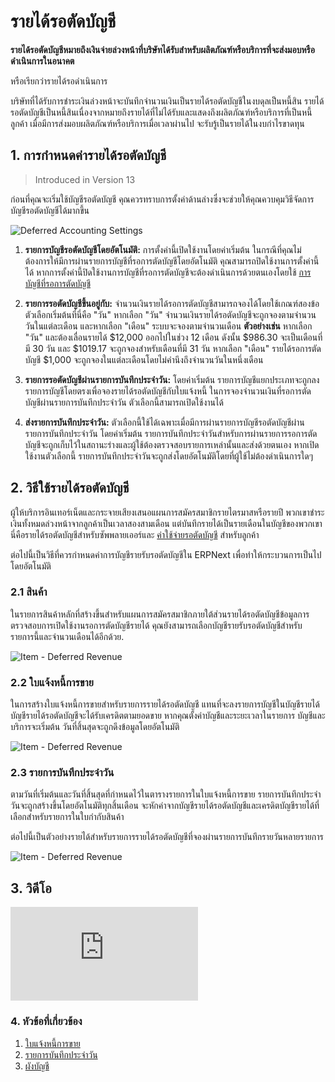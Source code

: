 # รายได้รอตัดบัญชี

**รายได้รอตัดบัญชีหมายถึงเงินจ่ายล่วงหน้าที่บริษัทได้รับสำหรับผลิตภัณฑ์หรือบริการที่จะส่งมอบหรือดำเนินการในอนาคต**

หรือเรียกว่ารายได้รอดำเนินการ

บริษัทที่ได้รับการชำระเงินล่วงหน้าจะบันทึกจำนวนเงินเป็นรายได้รอตัดบัญชีในงบดุลเป็นหนี้สิน รายได้รอตัดบัญชีเป็นหนี้สินเนื่องจากหมายถึงรายได้ที่ไม่ได้รับและแสดงถึงผลิตภัณฑ์หรือบริการที่เป็นหนี้ลูกค้า เมื่อมีการส่งมอบผลิตภัณฑ์หรือบริการเมื่อเวลาผ่านไป จะรับรู้เป็นรายได้ในงบกำไรขาดทุน

## 1. การกำหนดค่ารายได้รอตัดบัญชี

> Introduced in Version 13

ก่อนที่คุณจะเริ่มใช้บัญชีรอตัดบัญชี คุณควรทราบการตั้งค่าด้านล่างซึ่งจะช่วยให้คุณควบคุมวิธีจัดการบัญชีรอตัดบัญชีได้มากขึ้น

<img class="screenshot" alt="Deferred Accounting Settings" src="{{docs_base_url}}/assets/img/accounts/deferred-accounting-settings.png">

1. **รายการบัญชีรอตัดบัญชีโดยอัตโนมัติ:** การตั้งค่านี้เปิดใช้งานโดยค่าเริ่มต้น ในกรณีที่คุณไม่ต้องการให้มีการผ่านรายการบัญชีที่รอการตัดบัญชีโดยอัตโนมัติ คุณสามารถปิดใช้งานการตั้งค่านี้ได้ หากการตั้งค่านี้ปิดใช้งานการบัญชีที่รอการตัดบัญชีจะต้องดำเนินการด้วยตนเองโดยใช้ [การบัญชีที่รอการตัดบัญชี](/docs/user/manual/th/accounts/process-deferred-accounting)

1. **รายการรอตัดบัญชีขึ้นอยู่กับ:** จำนวนเงินรายได้รอการตัดบัญชีสามารถจองได้โดยใช้เกณฑ์สองข้อ ตัวเลือกเริ่มต้นที่นี่คือ "วัน" หากเลือก "วัน" จำนวนเงินรายได้รอตัดบัญชีจะถูกจองตามจำนวนวันในแต่ละเดือน และหากเลือก "เดือน" ระบบจะจองตามจำนวนเดือน **ตัวอย่างเช่น** หากเลือก "วัน" และต้องเลื่อนรายได้ $12,000 ออกไปในช่วง 12 เดือน ดังนั้น $986.30 จะเป็นเดือนที่มี 30 วัน และ $1019.17 จะถูกจองสำหรับเดือนที่มี 31 วัน หากเลือก "เดือน" รายได้รอการตัดบัญชี $1,000 จะถูกจองในแต่ละเดือนโดยไม่คำนึงถึงจำนวนวันในหนึ่งเดือน

1. **รายการรอตัดบัญชีผ่านรายการบันทึกประจำวัน:** โดยค่าเริ่มต้น รายการบัญชีแยกประเภทจะถูกลงรายการบัญชีโดยตรงเพื่อจองรายได้รอตัดบัญชีกับใบแจ้งหนี้ ในการจองจำนวนเงินที่รอการตัดบัญชีผ่านรายการบันทึกประจำวัน ตัวเลือกนี้สามารถเปิดใช้งานได้

1. **ส่งรายการบันทึกประจำวัน:** ตัวเลือกนี้ใช้ได้เฉพาะเมื่อมีการผ่านรายการบัญชีรอตัดบัญชีผ่านรายการบันทึกประจำวัน โดยค่าเริ่มต้น รายการบันทึกประจำวันสำหรับการผ่านรายการรอการตัดบัญชีจะถูกเก็บไว้ในสถานะร่างและผู้ใช้ต้องตรวจสอบรายการเหล่านั้นและส่งด้วยตนเอง หากเปิดใช้งานตัวเลือกนี้ รายการบันทึกประจำวันจะถูกส่งโดยอัตโนมัติโดยที่ผู้ใช้ไม่ต้องดำเนินการใดๆ

## 2. วิธีใช้รายได้รอตัดบัญชี

ผู้ให้บริการอินเทอร์เน็ตและกระจายเสียงเสนอแผนการสมัครสมาชิกรายไตรมาสหรือรายปี พวกเขาชำระเงินทั้งหมดล่วงหน้าจากลูกค้าเป็นเวลาสองสามเดือน แต่บันทึกรายได้เป็นรายเดือนในบัญชีของพวกเขา นี่คือรายได้รอตัดบัญชีสำหรับซัพพลายเออร์และ [ค่าใช้จ่ายรอตัดบัญชี](/docs/user/manual/th/accounts/deferred-expense) สำหรับลูกค้า 

ต่อไปนี้เป็นวิธีที่ควรกำหนดค่าการบัญชีรายรับรอตัดบัญชีใน ERPNext เพื่อทำให้กระบวนการเป็นไปโดยอัตโนมัติ

### 2.1 สินค้า

ในรายการสินค้าหลักที่สร้างขึ้นสำหรับแผนการสมัครสมาชิกภายใต้ส่วนรายได้รอตัดบัญชีข้อมูลการตรวจสอบการเปิดใช้งานรอการตัดบัญชีรายได้ คุณยังสามารถเลือกบัญชีรายรับรอตัดบัญชีสำหรับรายการนี้และจำนวนเดือนได้อีกด้วย.

<img class="screenshot" alt="Item - Deferred Revenue" src="{{docs_base_url}}/assets/img/accounts/deferred-item.png">

### 2.2 ใบแจ้งหนี้การขาย

ในการสร้างใบแจ้งหนี้การขายสำหรับรายการรายได้รอตัดบัญชี แทนที่จะลงรายการบัญชีในบัญชีรายได้ บัญชีรายได้รอตัดบัญชีจะได้รับเครดิตตามยอดขาย หากคุณตั้งค่าบัญชีและระยะเวลาในรายการ บัญชีและบริการจะเริ่มต้น วันที่สิ้นสุดจะถูกดึงข้อมูลโดยอัตโนมัติ

<img class="screenshot" alt="Item - Deferred Revenue" src="{{docs_base_url}}/assets/img/accounts/deferred-invoice.gif">

### 2.3 รายการบันทึกประจำวัน

ตามวันที่เริ่มต้นและวันที่สิ้นสุดที่กำหนดไว้ในตารางรายการในใบแจ้งหนี้การขาย รายการบันทึกประจำวันจะถูกสร้างขึ้นโดยอัตโนมัติทุกสิ้นเดือน จะหักค่าจากบัญชีรายได้รอตัดบัญชีและเครดิตบัญชีรายได้ที่เลือกสำหรับรายการในใบกำกับสินค้า

ต่อไปนี้เป็นตัวอย่างรายได้สำหรับรายการรายได้รอตัดบัญชีที่จองผ่านรายการบันทึกรายวันหลายรายการ

<img class="screenshot" alt="Item - Deferred Revenue" src="{{docs_base_url}}/assets/img/accounts/deferred-jv.png">

## 3.  วิดีโอ

<div class="embed-container">
  <iframe src="https://www.youtube.com/embed/j6mx-EHU4aY" frameborder="0" allow="autoplay; encrypted-media" allowfullscreen>
  </iframe>
</div>

### 4. หัวข้อที่เกี่ยวข้อง
1. [ใบแจ้งหนี้การขาย](/docs/user/manual/th/accounts/sales-invoice)
1. [รายการบันทึกประจำวัน](/docs/user/manual/th/accounts/journal-entry)
1. [ผังบัญชี](/docs/user/manual/th/accounts/chart-of-accounts)
